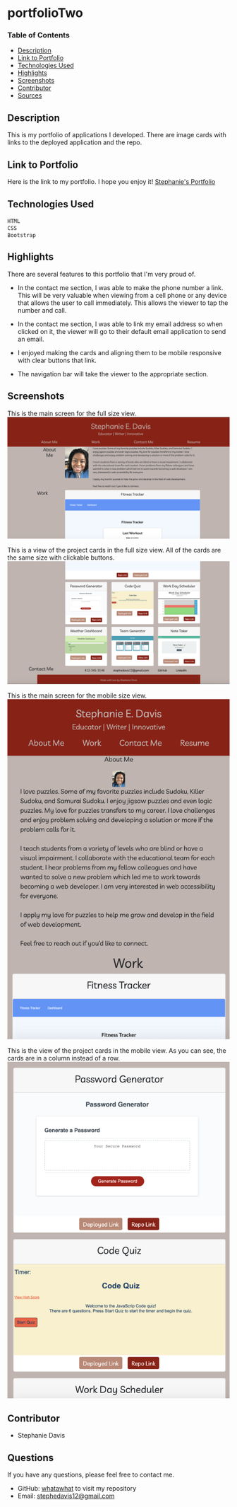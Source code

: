 # portfolioTwo

### Table of Contents
- [Description](#Description)
- [Link to Portfolio](#link-to-portfolio)
- [Technologies Used](#Technologies-Used)
- [Highlights](#highlights)
- [Screenshots](#screenshots)
- [Contributor](#contributor)
- [Sources](#sources)

## Description
This is my portfolio of applications I developed. There are image cards with links to the deployed application and the repo. 

## Link to Portfolio
Here is the link to my portfolio. I hope you enjoy it!
[Stephanie's Portfolio](https://whatawhat.github.io/portfolioTwo/)

## Technologies Used
```
HTML
CSS
Bootstrap
```

## Highlights
There are several features to this portfolio that I'm very proud of. 

- In the contact me section, I was able to make the phone number a link. This will be very valuable when viewing from a cell phone or any device that allows the user to call immediately. This allows the viewer to tap the number and call.

- In the contact me section, I was able to link my email address so when clicked on it, the viewer will go to their default email application to send an email. 

- I enjoyed making the cards and aligning them to be mobile responsive with clear buttons that link.

- The navigation bar will take the viewer to the appropriate section.

## Screenshots
This is the main screen for the full size view.
![Mainpage in full size view](./images/portfolioL1.png)

This is a view of the project cards in the full size view. All of the cards are the same size with clickable buttons. 
![Project cards for full size view](./images/portfolioL2.png)

This is the main screen for the mobile size view. 
![Mobile size view of main page](./images/portfolioS1.png)

This is the view of the project cards in the mobile view. As you can see, the cards are in a column instead of a row.
![Mobile size view of project cards](./images/portfolioS2.png)

## Contributor
- Stephanie Davis

## Questions
If you have any questions, please feel free to contact me. 
- GitHub: [whatawhat](www.github.com/whatawhat) to visit my repository
- Email: stephedavis12@gmail.com

